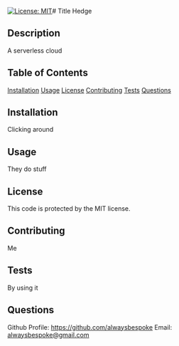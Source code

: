 [![License: MIT](https://img.shields.io/badge/License-MIT-yellow.svg)](https://opensource.org/licenses/MIT)# Title
Hedge

## Description
A serverless cloud

## Table of Contents
[Installation](#installation)
[Usage](#usage)
[License](#license)
[Contributing](#contributing)
[Tests](#tests)
[Questions](#questions)

## Installation
Clicking around

## Usage
They do stuff

## License
This code is protected by the MIT license.

## Contributing
Me

## Tests
By using it

## Questions
Github Profile: https://github.com/alwaysbespoke
Email: alwaysbespoke@gmail.com

